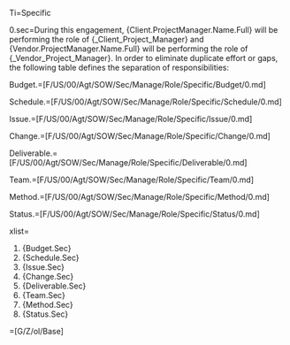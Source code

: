 Ti=Specific

0.sec=During this engagement, {Client.ProjectManager.Name.Full} will be performing the role of {_Client_Project_Manager} and {Vendor.ProjectManager.Name.Full} will be performing the role of {_Vendor_Project_Manager}. In order to eliminate duplicate effort or gaps, the following table defines the separation of responsibilities:

Budget.=[F/US/00/Agt/SOW/Sec/Manage/Role/Specific/Budget/0.md]

Schedule.=[F/US/00/Agt/SOW/Sec/Manage/Role/Specific/Schedule/0.md]

Issue.=[F/US/00/Agt/SOW/Sec/Manage/Role/Specific/Issue/0.md]

Change.=[F/US/00/Agt/SOW/Sec/Manage/Role/Specific/Change/0.md]

Deliverable.=[F/US/00/Agt/SOW/Sec/Manage/Role/Specific/Deliverable/0.md]

Team.=[F/US/00/Agt/SOW/Sec/Manage/Role/Specific/Team/0.md]

Method.=[F/US/00/Agt/SOW/Sec/Manage/Role/Specific/Method/0.md]

Status.=[F/US/00/Agt/SOW/Sec/Manage/Role/Specific/Status/0.md]

xlist=<ol><li>{Budget.Sec}<li>{Schedule.Sec}<li>{Issue.Sec}<li>{Change.Sec}<li>{Deliverable.Sec}<li>{Team.Sec}<li>{Method.Sec}<li>{Status.Sec}</ol>

=[G/Z/ol/Base]
